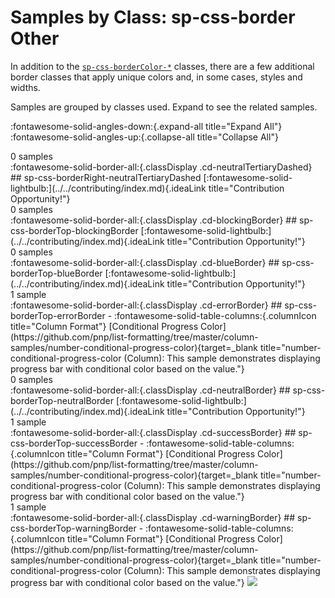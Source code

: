 # Samples by Class: sp-css-border Other

In addition to the [`sp-css-borderColor-*`](./sp-css-borderColor.md) classes, there are a few additional border classes that apply unique colors and, in some cases, styles and widths.

Samples are grouped by classes used. Expand to see the related samples.

:fontawesome-solid-angles-down:{.expand-all title="Expand All"}
:fontawesome-solid-angles-up:{.collapse-all title="Collapse All"}

<div class="expansiongroup empty">
    <span class="sampleCount">0 samples</span>
</div>
:fontawesome-solid-border-all:{.classDisplay .cd-neutralTertiaryDashed}
## sp-css-borderRight-neutralTertiaryDashed
[:fontawesome-solid-lightbulb:](../../contributing/index.md){.ideaLink title="Contribution Opportunity!"}
<div class="expansiongroup empty">
    <span class="sampleCount">0 samples</span>
</div>
:fontawesome-solid-border-all:{.classDisplay .cd-blockingBorder}
## sp-css-borderTop-blockingBorder
[:fontawesome-solid-lightbulb:](../../contributing/index.md){.ideaLink title="Contribution Opportunity!"}
<div class="expansiongroup empty">
    <span class="sampleCount">0 samples</span>
</div>
:fontawesome-solid-border-all:{.classDisplay .cd-blueBorder}
## sp-css-borderTop-blueBorder
[:fontawesome-solid-lightbulb:](../../contributing/index.md){.ideaLink title="Contribution Opportunity!"}
<div class="expansiongroup">
    <span class="sampleCount">1 sample&nbsp;</span>
</div>
:fontawesome-solid-border-all:{.classDisplay .cd-errorBorder}
## sp-css-borderTop-errorBorder
- :fontawesome-solid-table-columns:{.columnIcon title="Column Format"} [Conditional Progress Color](https://github.com/pnp/list-formatting/tree/master/column-samples/number-conditional-progress-color){target=_blank title="number-conditional-progress-color (Column): This sample demonstrates displaying progress bar with conditional color based on the value."}

<div class="expansiongroup empty">
    <span class="sampleCount">0 samples</span>
</div>
:fontawesome-solid-border-all:{.classDisplay .cd-neutralBorder}
## sp-css-borderTop-neutralBorder
[:fontawesome-solid-lightbulb:](../../contributing/index.md){.ideaLink title="Contribution Opportunity!"}
<div class="expansiongroup">
    <span class="sampleCount">1 sample&nbsp;</span>
</div>
:fontawesome-solid-border-all:{.classDisplay .cd-successBorder}
## sp-css-borderTop-successBorder
- :fontawesome-solid-table-columns:{.columnIcon title="Column Format"} [Conditional Progress Color](https://github.com/pnp/list-formatting/tree/master/column-samples/number-conditional-progress-color){target=_blank title="number-conditional-progress-color (Column): This sample demonstrates displaying progress bar with conditional color based on the value."}

<div class="expansiongroup">
    <span class="sampleCount">1 sample&nbsp;</span>
</div>
:fontawesome-solid-border-all:{.classDisplay .cd-warningBorder}
## sp-css-borderTop-warningBorder
- :fontawesome-solid-table-columns:{.columnIcon title="Column Format"} [Conditional Progress Color](https://github.com/pnp/list-formatting/tree/master/column-samples/number-conditional-progress-color){target=_blank title="number-conditional-progress-color (Column): This sample demonstrates displaying progress bar with conditional color based on the value."}

<img src="https://pnptelemetry.azurewebsites.net/list-formatting/docs/groupings/sp-css-border" />
